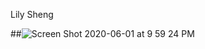 Lily Sheng









##![Screen Shot 2020-06-01 at 9 59 24 PM](https://user-images.githubusercontent.com/66282305/83471983-1c772580-a454-11ea-96cb-1a1536238f59.png)


